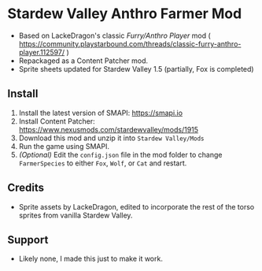 # Stardew Valley Anthro Farmer Mod
- Based on LackeDragon's classic *Furry/Anthro Player* mod ( https://community.playstarbound.com/threads/classic-furry-anthro-player.112597/ )
- Repackaged as a Content Patcher mod.
- Sprite sheets updated for Stardew Valley 1.5 (partially, Fox is completed)

## Install
1. Install the latest version of SMAPI: https://smapi.io
2. Install Content Patcher: https://www.nexusmods.com/stardewvalley/mods/1915
3. Download this mod and unzip it into `Stardew Valley/Mods`
4. Run the game using SMAPI.
5. *(Optional)* Edit the `config.json` file in the mod folder to change `FarmerSpecies` to either `Fox`, `Wolf`, or `Cat` and restart.

## Credits
- Sprite assets by LackeDragon, edited to incorporate the rest of the torso sprites from vanilla Stardew Valley.

## Support
- Likely none, I made this just to make it work.
